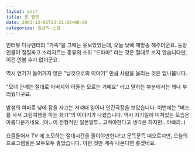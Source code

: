 ```yaml
---
layout: post
title: 또 찔끔
date: 2003-12-01T13:21:03+00:00
categories: 일상의-느낌
---
```

인터뷰 다큐멘터리 "가족"을 그때는 못보았었는데, 오늘 낮에 재방송 해주더군요. 등장인물이 질질짜고 소리지르는 종류의 소위 "드라마" 라는 것은 절대로 보지 않습니다만, 이건 안볼 수가 없더군요. <br /><br />역시 연기가 들어가지 않은 "날것으로의 이야기" 만큼 사람을 울리는 것은 없나봅니다. <br /><br />"모녀 관계는 절대로 아버지와 아들은 모르는 거예요" 라고 말하는 부분에서는 꽤나 부러웠다구요.<br /><br />밤샘의 여파로 낮에 잠을 자고는 저녁때 일어나 인간극장을 보았습니다. 이번에는 "버스를 사서 그림여행을 하는 화가"의 이야기가 나왔습니다. 역시 자기일에 미쳐있는 모습은 아름다운거네요. (아.. 이 전형적인 일본말투.. 고쳐야한다고 생각은 하지만.. 야빠리..)<br /><br />요즘들어서 TV 에 소모하는 절대시간을 줄이야만한다!고 문득문득 떠오르지만, 오늘의 프로그램들은 모두모두 좋았습니다. 이런 것만 계속 나온다면 좋겠네요.
